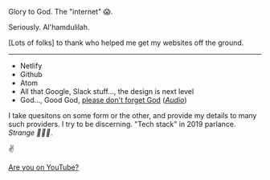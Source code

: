 Glory to God. The "internet" 😱.

Seriously. Al'hamdulilah.

[Lots of folks] to thank who helped me get my websites off the ground.

---

- Netlify
- Github
- Atom
- All that Google, Slack stuff..., the design is next level
- God..., Good God, [please don't forget God][1] (_[Audio][2]_)

I take quesitons on some form or the other, and provide my details to many such providers. I try to be discerning. "Tech stack" in 2019 parlance. _Strange 🥖🇫🇷_.

✌

[Are you on YouTube?][3]

[1]: https://www.free-minds.org/quran/PM/55
[2]: https://youtu.be/Tyecd087DbY
[3]: https://youtu.be/7z45FT3RRVc
[4]: https://www.socialprofit.us/privacy
